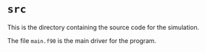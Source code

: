# `src`

This is the directory containing the source code for the simulation.

The file `main.f90` is the main driver for the program.


